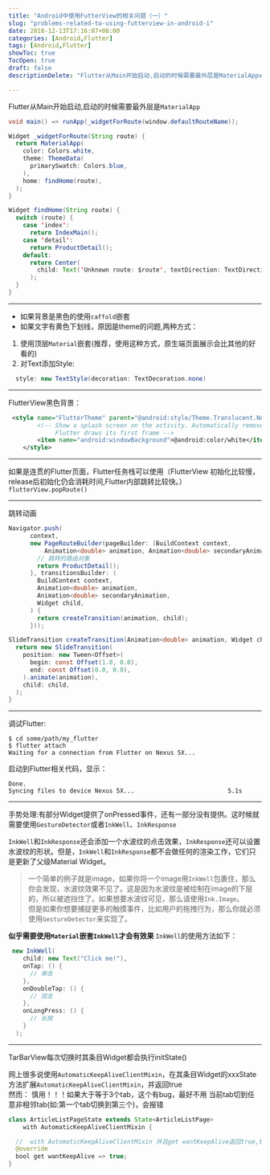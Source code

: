 ```yaml
---
title: "Android中使用FutterView的相关问题（一）"
slug: "problems-related-to-using-futterview-in-android-i"
date: 2018-12-13T17:16:07+08:00
categories: [Android,Flutter]
tags: [Android,Flutter]
showToc: true
TocOpen: true
draft: false
descriptionDelete: "Flutter从Main开始启动,启动的时候需要最外层是MaterialAppvoidmain()=&gt;runApp(_widg"

---
```

                
Flutter从Main开始启动,启动的时候需要最外层是`MaterialApp`
```java
void main() => runApp(_widgetForRoute(window.defaultRouteName));

Widget _widgetForRoute(String route) {
  return MaterialApp(
    color: Colors.white,
    theme: ThemeData(
      primarySwatch: Colors.blue,
    ),
    home: findHome(route),
  );
}

Widget findHome(String route) {
  switch (route) {
    case 'index':
      return IndexMain();
    case 'detail':
      return ProductDetail();
    default:
      return Center(
        child: Text('Unknown route: $route', textDirection: TextDirection.ltr),
      );
  }
}

```
---
- 如果背景是黑色的使用`caffold`嵌套
- 如果文字有黄色下划线，原因是theme的问题,两种方式：
 1. 使用顶层`Material`嵌套(推荐，使用这种方式，原生端页面展示会比其他的好看的)
 2. 对Text添加Style:
```java
  style: new TextStyle(decoration: TextDecoration.none)
```
---

FlutterView黑色背景：
```xml
 <style name="FlutterTheme" parent="@android:style/Theme.Translucent.NoTitleBar">
        <!-- Show a splash screen on the activity. Automatically removed when
             Flutter draws its first frame -->
        <item name="android:windowBackground">@android:color/white</item>
    </style>
```

---
如果是连贯的Flutter页面，Flutter任务栈可以使用（FlutterView 初始化比较慢，release后初始化仍会消耗时间,Flutter内部跳转比较快。）`flutterView.popRoute()`

--- 

跳转动画
```java
Navigator.push(
      context,
      new PageRouteBuilder(pageBuilder: (BuildContext context,
          Animation<double> animation, Animation<double> secondaryAnimation) {
        // 跳转的路由对象
        return ProductDetail();
      }, transitionsBuilder: (
        BuildContext context,
        Animation<double> animation,
        Animation<double> secondaryAnimation,
        Widget child,
      ) {
        return createTransition(animation, child);
      }));
```
```java
SlideTransition createTransition(Animation<double> animation, Widget child) {
  return new SlideTransition(
    position: new Tween<Offset>(
      begin: const Offset(1.0, 0.0),
      end: const Offset(0.0, 0.0),
    ).animate(animation),
    child: child,
  );
}

```

---

调试Flutter:
```
$ cd some/path/my_flutter
$ flutter attach
Waiting for a connection from Flutter on Nexus 5X...
```
启动到Flutter相关代码，显示：
```
Done.
Syncing files to device Nexus 5X...                          5.1s
```
---

手势处理:有部分Widget提供了onPressed事件，还有一部分没有提供。这时候就需要使用`GestureDetector`或者`InkWell`、`InkResponse`

`InkWell`和`InkResponse`还会添加一个水波纹的点击效果，`InkResponse`还可以设置水波纹的形状。但是，`InkWell`和`InkResponse`都不会做任何的渲染工作，它们只是更新了父级Material Widget。
> 一个简单的例子就是image，如果你将一个image用`InkWell`包裹住，那么你会发现，水波纹效果不见了。这是因为水波纹是被绘制在image的下层的，所以被遮挡住了。如果想要水波纹可见，那么请使用`Ink.Image`。
  但是如果你想要捕捉更多的触摸事件，比如用户的拖拽行为，那么你就必须使用`GestureDetector`来实现了。
  
 **似乎需要使用`Material`嵌套`InkWell`才会有效果**
`InkWell`的使用方法如下：
```java
 new InkWell(
    child: new Text("Click me!"),
    onTap: () {
      // 单击
    },
    onDoubleTap: () {
      // 双击
    },
    onLongPress: () {
      // 长按
    }
  );
```

----

TarBarView每次切换时其条目Widget都会执行initState()

网上很多说使用`AutomaticKeepAliveClientMixin`，在其条目Widget的xxxState方法扩展`AutomaticKeepAliveClientMixin`，并返回true  
然而：
慎用！！！如果大于等于3个tab，这个有bug，最好不用
当前tab切到任意非相邻tab(如:第一个tab切换到第三个)，会报错
```java
class ArticleListPageState extends State<ArticleListPage>
    with AutomaticKeepAliveClientMixin {

  //  with AutomaticKeepAliveClientMixin 并且get wantKeepAlive返回true,tab切换时,不会每次执行initState
  @override
  bool get wantKeepAlive => true;
}
```
